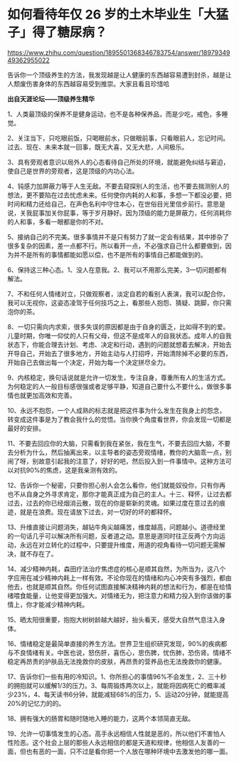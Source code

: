 # 如何看待年仅 26 岁的土木毕业生「大猛子」得了糖尿病？

https://www.zhihu.com/question/1895501368346783754/answer/1897934949362955022

告诉你一个顶级养生的方法，我发现越是让人健康的东西越容易遭到封杀，越是让人颓废伤害身体的东西越容易受到推崇。大家且看且珍惜哈

**出自天涯论坛——顶级养生精华**

1、人类最顶级的保养不是健身运动，也不是各种保养品，而是少吃，戒色，多睡觉。

2、关注当下，只吃眼前饭，只喝眼前水，只做眼前事，只看眼前人，忘记时间。过去、现在、未来本就一回事，既无大喜，又无大悲，人间极乐。

3、具有旁观者意识以局外人的心态看待自己所处的环境，就能避免纠结与窘迫，使自己是世界的旁观者，这是顶级的内功心法。

4、钝感力加屏蔽力等于人生无敌。不要去窥探别人的生活，也不要去揣测别人的想法，更不要陷在过去忧虑未来。任何使你内耗的人和事，多想一下都没必要，把时间和精力还给自己，在声色名利中守住本心，在世俗目光里信步前行。意思是说，关我屁事加关你屁事，等于岁月静好。因为顶级的能力是屏蔽力，任何消耗你的人和事，多看一眼都是你的不对。

5、接纳自己的不完美。很多事情并不是只有努力了就一定会有结果，其中掺杂了很多复杂的因素，差一点都不行。所以看开一点，不必强求自己什么都要做到，因为并不是所有的事情都能如愿以偿，也不是所有的事情自己都能做到的。

6、保持这三种心态。1、没人在意我。2、我可以不用那么完美，3一切问题都有解法。

7、不和任何人情绪对立，只做观察者，淡定自若的看别人表演，我可以配合你，我可以无视你，这姿态凌驾于任何技巧之上，看那些人抱怨、猜疑、跳脚，你只需泡你的茶。

8、一切只需向内求索，很多失误的原因都是由于自身的匮乏，比如得不到的爱。儿童时期，你唯一仰仗的人只有父母，但这不是成年人的自我状态。成年人的自我状态下，你能合理去计划、考虑、决定和行动，遇到的问题就想着去解决，开始去开导自己，开始去了很多地方，开始主动与人打招呼，开始清除掉不必要的东西，开始自己去做出每一个决定，开始为每一个决定拼尽全力。

9、内核稳定，换句话说就是允许一切发生，专注自身，尊重所有人的生活方式。为何稳定的人一般目标感很强或者足够平静，知道自己要什么不要什么，做很多事情也就更加高效和完善。

10、永远不抱怨，一个人成熟的标志就是把这件事为什么发生在我身上的怨念，转变成这件事是为了教会我什么的觉悟。当你换个角度看世界，你会发现一切都是最好的安排。

11、不要去回应你的大脑，只需看到我在紧张，我在生气，不要去回应大脑，不要去分析为什么，然后抽离出来，以主导者的姿态旁观情绪，教你的大脑乖一点，别闹了呀，别故意引起我的注意了，好好的吧，然后投入到一件事情中。这种方法可以对抗90%的焦虑，这是我亲测有效的。

12、告诉你一个秘密，只要你担心别人会怎么看你，他们就能奴役你，只有你再也不从自身之外寻求肯定，那你才能真正成为自己的主人。十三、释怀，让过去都过去，过去的你已经烟消云散，现在的你是崭新的灵魂。如果过度在意过去的痕迹，就是在浪费。现在请放下过去，对一切好的坏的都释怀。

13、升维直接让问题消失，越钻牛角尖越痛苦，维度越高，问题越小。道德经里的一句话几乎可以解决所有问题，反者道之动。意思是道同时往正反两个方向运动，永远在对立转化的过程中，只要提升维度，用道的视角看待一切问题无需解决，就不存在了。

14、减少精神内耗，森田疗法治疗焦虑症的核心是顺其自然，为所当为，这八个字应用在减少精神内耗上一样有效。不论你现在的情绪和内心冲突有多强烈，都由他去，也就是顺其自然。你任何试图直接解决精神内耗的想法和行为，都是在给情绪喂食能量，让他变得更加强大。对情绪无为，把注意力和精力投入到你该做的事情上，你才能减少精神内耗。

15、晒太阳很重要，抱抱大树树龄越大越好，抬头看天，感受大自然气息注入身体。

16、情绪稳定是最简单直接的养生方法。世界卫生组织研究发现，90%的疾病都与不良情绪有关。中医也说，怒伤肝，喜伤心，思伤脾，忧伤肺，恐伤肾。情绪不稳定再昂贵的护肤品无法挽救你的皮肤，再昂贵的营养品也无法挽救你的健康。

17、告诉你们一些有用的冷知识。1、你所担心的事情96%不会发生，2、三十秒的拥抱就可以缓解1/3的压力。3、每周锻炼两次以上，就能将因病死亡的概率减少23%，4、每天读书6分钟，就能减轻68%的压力，5、运动20分钟，就能提高20%的记忆力的的。

18、拥有强大的肠胃和随时随地入睡的能力，这两个本领简直无敌。

19、允许一切事情发生的心态。高手永远相信人性就是恶的，所以他们不害怕人性险恶。这个社会上层的那些人永远相信的都是天道和规律，他相信人友善的一面，但也有恶的一面，只不过是看你把一个人放在哪种环境中去激发他的哪一面。